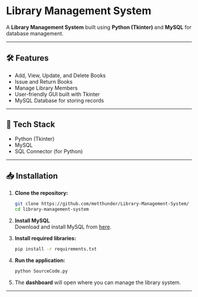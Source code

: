 # Library Management System

A **Library Management System** built using **Python (Tkinter)** and **MySQL** for database management.

---

## 🛠 Features

- Add, View, Update, and Delete Books
- Issue and Return Books
- Manage Library Members
- User-friendly GUI built with Tkinter
- MySQL Database for storing records

---

## 🧰 Tech Stack

- Python (Tkinter)
- MySQL
- SQL Connector (for Python)

---

## 📥 Installation

1. **Clone the repository:**

    ```bash
    git clone https://github.com/metthunder/Library-Management-System/
    cd library-management-system
    ```

2. **Install MySQL**  
    Download and install MySQL from [here](https://dev.mysql.com/downloads/installer/).

3. **Install required libraries:**

    ```bash
    pip install -r requirements.txt
    ```

4. **Run the application:**

    ```bash
    python SourceCode.py
    ```

5. The **dashboard** will open where you can manage the library system.

---
